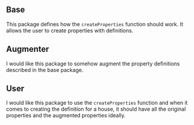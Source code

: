 ## Base

This package defines how the `createProperties` function should work.   It allows the user to create properties with definitions.

## Augmenter

I would like this package to somehow augment the property definitions described in the base package.

## User

I would like this package to use the `createProperties` function and when it comes to creating the definition for a house, it should have all the original properties and the augmented properties ideally.